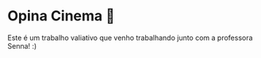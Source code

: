 # Opina Cinema 🍿
Este é um trabalho valiativo que venho trabalhando junto com a professora Senna! :)
